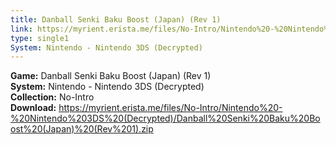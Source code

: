 ```yaml
---
title: Danball Senki Baku Boost (Japan) (Rev 1)
link: https://myrient.erista.me/files/No-Intro/Nintendo%20-%20Nintendo%203DS%20(Decrypted)/Danball%20Senki%20Baku%20Boost%20(Japan)%20(Rev%201).zip
type: single1
System: Nintendo - Nintendo 3DS (Decrypted)
---
```

<b>Game:</b> Danball Senki Baku Boost (Japan) (Rev 1)<br>
<b>System:</b> Nintendo - Nintendo 3DS (Decrypted)<br>
<b>Collection:</b> No-Intro<br>
<b>Download:</b> https://myrient.erista.me/files/No-Intro/Nintendo%20-%20Nintendo%203DS%20(Decrypted)/Danball%20Senki%20Baku%20Boost%20(Japan)%20(Rev%201).zip